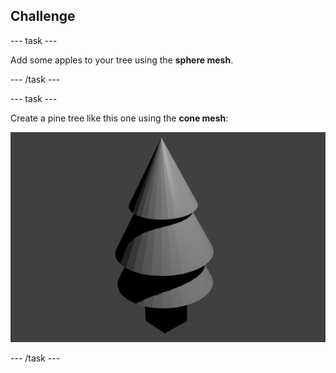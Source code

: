 ## Challenge

--- task ---

Add some apples to your tree using the **sphere mesh**.

--- /task ---

--- task ---

Create a pine tree like this one using the **cone mesh**:

![Pine tree](images/blender-pine-tree.png)

--- /task ---


